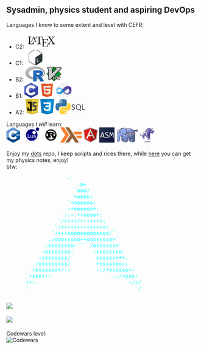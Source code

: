 ## Sysadmin, physics student and aspiring DevOps
<!--
**birrabenzina/birrabenzina** is a ✨ _special_ ✨ repository because its `README.md` (this file) appears on your GitHub profile.

Here are some ideas to get you started:

- 🔭 I’m currently working on ...
- 🌱 I’m currently learning ...
- 👯 I’m looking to collaborate on ...
- 🤔 I’m looking for help with ...
- 💬 Ask me about ...
- 📫 How to reach me: ...
- 😄 Pronouns: ...
- ⚡ Fun fact: ...
-->
<div>
	Languages I know to some extent and level with CEFR:<br/>
	<ul>
		<li>C2: <code><img height="40" src="./icons/latex.png" alt="LaTeX"></code></li>
		<li>C1: <code><img height="40" src="./icons/bash.png" alt="Shell"></code></li>
		<li>B2: <code><img height="40" src="./icons/r.svg" alt="R"></code> <code><img height="40" src="./icons/vim.svg" alt="Vimscript"></code></li>
		<li>B1: <code><img height="40" src="./icons/c.png" alt="C"></code> <code><img height="40" src="./icons/html.png" alt="HTML"></code> <code><img height="40" src="./icons/vba.png"></code></li>
		<li>A2: <code><img height="40" src="./icons/js.jpg" alt="JavaScript"></code> <code><img height="40" src="./icons/css1.png" alt="CSS"></code> <code><img height="40" src="./icons/python.png" alt="Python"></code><code><img height="40" src="./icons/sql.png" alt="SQL"></code></li>
	</ul>
</div>
<div>
	Languages I <i>will</i> learn:<br/>
	<code><img height="40" src="./icons/cpp.png" alt="C++"></code>
	<code><img height="40" src="./icons/lua.png" alt="Lua"></code>
	<code><img height="40" src="./icons/rust.jpg" alt="Rust"></code>
	<code><img height="40" src="./icons/haskell.png" alt="Haskell"></code>
	<code><img height="40" src="./icons/angular.png" alt="Angular"></code>
	<code><img height="40" src="./icons/assembly.png" alt="Assembly"></code>
	<code><img height="40" src="./icons/php.png" alt="PHP"></code>
	<code><img height="40" src="./icons/cobol.jpg" alt="COBOL"></code>
</div>
<br/>
<div>
	Enjoy my <a href="https://github.com/birrabenzina/dots">dots</a> repo, I keep scripts and rices there, while <a href="https://github.com/birrabenzina/spicyphysics">here</a> you can get my physics notes, enjoy!
</div>
<div>
	btw:<br/>
	<pre><font color="#54FFFF"><b>                   -`</b></font> 
	<font color="#54FFFF"><b>                  .o+`</b></font>                  
	<font color="#54FFFF"><b>                 `ooo/</b></font>                  
	<font color="#54FFFF"><b>                `+oooo:</b></font>                 
	<font color="#54FFFF"><b>               `+oooooo:</b></font>                
	<font color="#54FFFF"><b>               -+oooooo+:</b></font>               
	<font color="#54FFFF"><b>             `/:-:++oooo+:</b></font>              
	<font color="#54FFFF"><b>            `/++++/+++++++:</b></font>             
	<font color="#54FFFF"><b>           `/++++++++++++++:</b></font>            
	<font color="#54FFFF"><b>          `/+++ooooooooooooo/`</b></font>          
	<font color="#54FFFF"><b>         ./ooosssso++osssssso+`</b></font>         
	<font color="#54FFFF"><b>        .oossssso-````/ossssss+`</b></font>        
	<font color="#54FFFF"><b>       -osssssso.      :ssssssso.</b></font>       
	<font color="#54FFFF"><b>      :osssssss/        osssso+++.</b></font>       
	<font color="#54FFFF"><b>     /ossssssss/        +ssssooo/-</b></font>      
	<font color="#54FFFF"><b>   `/ossssso+/:-        -:/+osssso+-</b></font>    
	<font color="#54FFFF"><b>  `+sso+:-`                 `.-/+oso:</b></font>   
	<font color="#54FFFF"><b> `++:.                           `-/+/</b></font>
	<font color="#54FFFF"><b> .`                                 `/</b></font>
	</pre>
</div>
<div><img src="https://github-readme-stats.vercel.app/api?username=birrabenzina&show_icons=true&theme=radical"></div>
<br/>
<div><img src="https://github-readme-stats.vercel.app/api/top-langs/?username=birrabenzina&theme=radical"></div>
<br/>
<div>
Codewars level:<br/>
<img src="https://www.codewars.com/users/birrabenzina/badges/large" alt="Codewars"><br/>
</div>